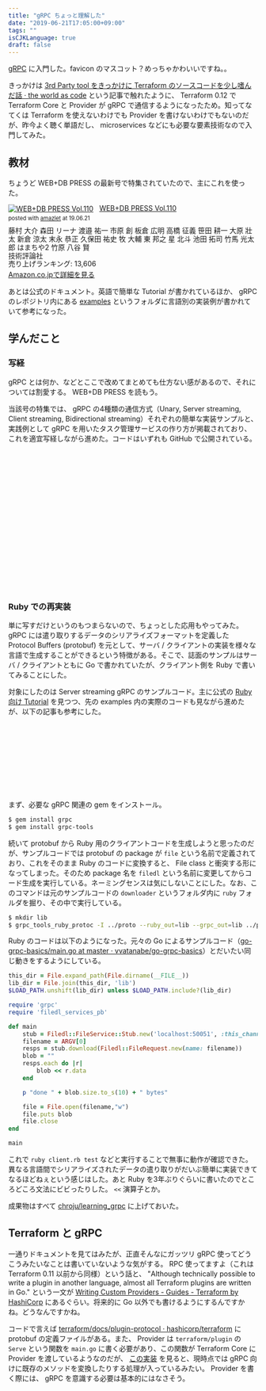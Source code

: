 ```yaml
---
title: "gRPC ちょっと理解した"
date: "2019-06-21T17:05:00+09:00"
tags: ""
isCJKLanguage: true
draft: false
---
```


[gRPC](https://grpc.io/) に入門した。favicon のマスコット？めっちゃかわいいですね。。

きっかけは [3rd Party tool をきっかけに Terraform のソースコードを少し嗜んだ話 · the world as code](https://chroju.github.io/blog/2019/05/14/read_terraform_source_code/) という記事で触れたように、 Terraform 0.12 で Terraform Core と Provider が gRPC で通信するようになったため。知ってなてくは Terraform を使えないわけでも Provider を書けないわけでもないのだが、昨今よく聴く単語だし、 microservices などにも必要な要素技術なので入門してみた。

## 教材

ちょうど WEB+DB PRESS の最新号で特集されていたので、主にこれを使った。

<div class="amazlet-box" style="margin-bottom:0px;"><div class="amazlet-image" style="float:left;margin:0px 12px 1px 0px;"><a href="http://www.amazon.co.jp/exec/obidos/ASIN/4297105330/diary081213-22/ref=nosim/" name="amazletlink" target="_blank"><img src="https://images-fe.ssl-images-amazon.com/images/I/51SCTYcyT%2BL._SL160_.jpg" alt="WEB+DB PRESS Vol.110" style="border: none;" /></a></div><div class="amazlet-info" style="line-height:120%; margin-bottom: 10px"><div class="amazlet-name" style="margin-bottom:10px;line-height:120%"><a href="http://www.amazon.co.jp/exec/obidos/ASIN/4297105330/diary081213-22/ref=nosim/" name="amazletlink" target="_blank">WEB+DB PRESS Vol.110</a><div class="amazlet-powered-date" style="font-size:80%;margin-top:5px;line-height:120%">posted with <a href="http://www.amazlet.com/" title="amazlet" target="_blank">amazlet</a> at 19.06.21</div></div><div class="amazlet-detail">藤村 大介 森田 リーナ 渡邉 祐一 市原 創 板倉 広明 高橋 征義 笹田 耕一 大原 壯太 新倉 涼太 末永 恭正 久保田 祐史 牧 大輔 東 邦之 星 北斗 池田 拓司 竹馬 光太郎 はまちや2 竹原 八谷 賢 <br />技術評論社 <br />売り上げランキング: 13,606<br /></div><div class="amazlet-sub-info" style="float: left;"><div class="amazlet-link" style="margin-top: 5px"><a href="http://www.amazon.co.jp/exec/obidos/ASIN/4297105330/diary081213-22/ref=nosim/" name="amazletlink" target="_blank">Amazon.co.jpで詳細を見る</a></div></div></div><div class="amazlet-footer" style="clear: left"></div></div>

あとは公式のドキュメント。英語で簡単な Tutorial が書かれているほか、 gRPC のレポジトリ内にある [examples](https://github.com/grpc/grpc/tree/master/examples) というフォルダに言語別の実装例が書かれていて参考になった。

## 学んだこと

### 写経

gRPC とは何か、などとここで改めてまとめても仕方ない感があるので、それについては割愛する。 WEB+DB PRESS を読もう。

当該号の特集では、 gRPC の4種類の通信方式（Unary, Server streaming, Client streaming, Bidirectional streaming）それぞれの簡単な実装サンプルと、実践例として gRPC を用いたタスク管理サービスの作り方が掲載されており、これを適宜写経しながら進めた。コードはいずれも GitHub で公開されている。

<div class="iframely-embed"><div class="iframely-responsive" style="height: 140px; padding-bottom: 0;"><a href="https://github.com/vvatanabe/go-grpc-basics" data-iframely-url="//cdn.iframe.ly/DAemZsu"></a></div></div><script async src="//cdn.iframe.ly/embed.js" charset="utf-8"></script>

<div class="iframely-embed"><div class="iframely-responsive" style="height: 140px; padding-bottom: 0;"><a href="https://github.com/vvatanabe/go-grpc-microservices" data-iframely-url="//cdn.iframe.ly/3VubC7c"></a></div></div><script async src="//cdn.iframe.ly/embed.js" charset="utf-8"></script>

### Ruby での再実装

単に写すだけというのもつまらないので、ちょっとした応用もやってみた。 gRPC には遣り取りするデータのシリアライズフォーマットを定義した Protocol Buffers (protobuf) を元として、サーバ / クライアントの実装を様々な言語で生成することができるという特徴がある。そこで、誌面のサンプルはサーバ / クライアントともに Go で書かれていたが、クライアント側を Ruby で書いてみることにした。

対象にしたのは Server streaming gRPC のサンプルコード。主に公式の [Ruby 向け Tutorial](https://grpc.io/docs/quickstart/ruby/) を見つつ、先の examples 内の実際のコードも見ながら進めたが、以下の記事も参考にした。

<div class="iframely-embed"><div class="iframely-responsive" style="height: 140px; padding-bottom: 0;"><a href="https://qiita.com/yururit/items/bc7c0eda63d5fa30289a" data-iframely-url="//cdn.iframe.ly/NJ6kcAY"></a></div></div><script async src="//cdn.iframe.ly/embed.js" charset="utf-8"></script>

まず、必要な gRPC 関連の gem をインストール。

```bash
$ gem install grpc
$ gem install grpc-tools
```

続いて protobuf から Ruby 用のクライアントコードを生成しようと思ったのだが、サンプルコードでは protobuf の package が `file` という名前で定義されており、これをそのまま Ruby のコードに変換すると、 File class と衝突する形になってしまった。そのため package 名を `filedl` という名前に変更してからコード生成を実行している。ネーミングセンスは気にしないことにした。なお、このコマンドは元のサンプルコードの `downloader` というフォルダ内に `ruby` フォルダを掘り、その中で実行している。

```bash
$ mkdir lib
$ grpc_tools_ruby_protoc -I ../proto --ruby_out=lib --grpc_out=lib ../proto/filedl.proto
```

Ruby のコードは以下のようになった。元々の Go によるサンプルコード（[go-grpc-basics/main.go at master · vvatanabe/go-grpc-basics](https://github.com/vvatanabe/go-grpc-basics/blob/master/downloader/client/main.go)）とだいたい同じ動きをするようにしている。

```ruby
this_dir = File.expand_path(File.dirname(__FILE__))
lib_dir = File.join(this_dir, 'lib')
$LOAD_PATH.unshift(lib_dir) unless $LOAD_PATH.include?(lib_dir)

require 'grpc'
require 'filedl_services_pb'

def main
    stub = Filedl::FileService::Stub.new('localhost:50051', :this_channel_is_insecure)
    filename = ARGV[0]
    resps = stub.download(Filedl::FileRequest.new(name: filename))
    blob = ""
    resps.each do |r|
        blob << r.data
    end

    p "done " + blob.size.to_s(10) + " bytes"

    file = File.open(filename,"w")
    file.puts blob
    file.close
end

main
```

これで `ruby client.rb test` などと実行することで無事に動作が確認できた。異なる言語間でシリアライズされたデータの遣り取りがだいぶ簡単に実装できてなるほどねぇという感じはした。あと Ruby を3年ぶりぐらいに書いたのでところどころ文法にビビったりした。 `<<` 演算子とか。

成果物はすべて [chroju/learning_grpc](https://github.com/chroju/learning_grpc) に上げておいた。

## Terraform と gRPC

一通りドキュメントを見てはみたが、正直そんなにガッツリ gRPC 使ってどうこうみたいなことは書いていないような気がする。 RPC 使ってますよ（これは Terraform 0.11 以前から同様）という話と、 "Although technically possible to write a plugin in another language, almost all Terraform plugins are written in Go." という一文が [Writing Custom Providers - Guides - Terraform by HashiCorp](https://www.terraform.io/docs/extend/writing-custom-providers.html) にあるぐらい。将来的に Go 以外でも書けるようにするんですかね。どうなんですかね。

コードで言えば [terraform/docs/plugin-protocol · hashicorp/terraform](https://github.com/hashicorp/terraform/tree/c7058eaa52435e2c603319d194f903261ccfdc1f/docs/plugin-protocol) に protobuf の定義ファイルがある。また、 Provider は `terraform/plugin` の `Serve` という関数を `main.go` に書く必要があり、この関数が Terraform Core に Provider を渡しているようなのだが、 [この実装](https://github.com/hashicorp/terraform/blob/ba6e243bd97fda935f903da0d420e5ed94e35c9e/plugin/serve.go#L56-L83) を見ると、現時点では gRPC 向けに既存のメソッドを変換したりする処理が入っているみたい。 Provider を書く際には、 gRPC を意識する必要は基本的にはなさそう。


